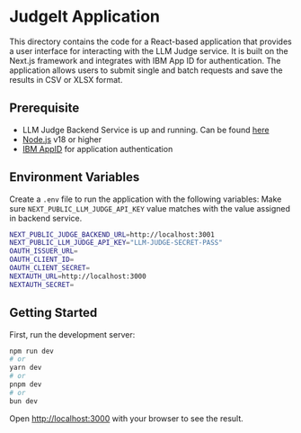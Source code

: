 # JudgeIt Application

This directory contains the code for a React-based application that provides a user interface for interacting with the LLM Judge service. It is built on the Next.js framework and integrates with IBM App ID for authentication. The application allows users to submit single and batch requests and save the results in CSV or XLSX format.

## Prerequisite

- LLM Judge Backend Service is up and running. Can be found [here](/REST%20Service)
- [Node.js](https://nodejs.org/en) v18 or higher
- [IBM AppID](https://www.ibm.com/products/app-id) for application authentication

## Environment Variables

Create a `.env` file to run the application with the following variables: Make sure `NEXT_PUBLIC_LLM_JUDGE_API_KEY` value matches with the value assigned in backend service.

```sh
NEXT_PUBLIC_JUDGE_BACKEND_URL=http://localhost:3001
NEXT_PUBLIC_LLM_JUDGE_API_KEY="LLM-JUDGE-SECRET-PASS"
OAUTH_ISSUER_URL=
OAUTH_CLIENT_ID=
OAUTH_CLIENT_SECRET=
NEXTAUTH_URL=http://localhost:3000
NEXTAUTH_SECRET=
```

## Getting Started

First, run the development server:

```bash
npm run dev
# or
yarn dev
# or
pnpm dev
# or
bun dev
```

Open [http://localhost:3000](http://localhost:3000) with your browser to see the result.